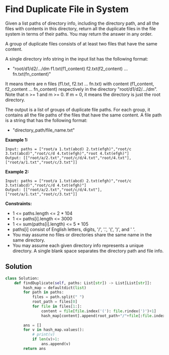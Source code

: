 <h1>Find Duplicate File in System</h1>

<p>
Given a list paths of directory info, including the directory path, and all the files with contents in this directory, return all the duplicate files in the file system in terms of their paths. You may return the answer in any order.

A group of duplicate files consists of at least two files that have the same content.

A single directory info string in the input list has the following format:

- "root/d1/d2/.../dm f1.txt(f1_content) f2.txt(f2_content) ... fn.txt(fn_content)"

It means there are n files (f1.txt, f2.txt ... fn.txt) with content (f1_content, f2_content ... fn_content) respectively in the directory "root/d1/d2/.../dm". Note that n >= 1 and m >= 0. If m = 0, it means the directory is just the root directory.

The output is a list of groups of duplicate file paths. For each group, it contains all the file paths of the files that have the same content. A file path is a string that has the following format:

- "directory_path/file_name.txt"

<b>Example 1:</b>

    Input: paths = ["root/a 1.txt(abcd) 2.txt(efgh)","root/c 3.txt(abcd)","root/c/d 4.txt(efgh)","root 4.txt(efgh)"]
    Output: [["root/a/2.txt","root/c/d/4.txt","root/4.txt"],["root/a/1.txt","root/c/3.txt"]]
    
<b>Example 2:</b>

    Input: paths = ["root/a 1.txt(abcd) 2.txt(efgh)","root/c 3.txt(abcd)","root/c/d 4.txt(efgh)"]
    Output: [["root/a/2.txt","root/c/d/4.txt"],["root/a/1.txt","root/c/3.txt"]]

<b>Constraints:</b>

- 1 <= paths.length <= 2 * 104
- 1 <= paths[i].length <= 3000
- 1 <= sum(paths[i].length) <= 5 * 105
- paths[i] consist of English letters, digits, '/', '.', '(', ')', and ' '.
- You may assume no files or directories share the same name in the same directory.
- You may assume each given directory info represents a unique directory. A single blank space separates the directory path and file info.

<h2>Solution</h2>

```python
class Solution:
    def findDuplicate(self, paths: List[str]) -> List[List[str]]:
        hash_map = defaultdict(list)
        for path in paths:
            files = path.split(" ")
            root_path = files[0]
            for file in files[1:]:
                content = file[file.index('('): file.rindex(')')+1]
                hash_map[content].append(root_path+"/"+file[:file.index('(')])
        
        ans = []
        for v in hash_map.values():
            # print(v)
            if len(v)>1:
                ans.append(v)
        return ans
```

